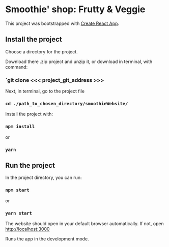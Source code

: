 # Smoothie' shop: Frutty & Veggie

This project was bootstrapped with [Create React App](https://github.com/facebook/create-react-app).


## Install the project

Choose a directory for the project.

Download there .zip project and unzip it, or download in terminal, with command:

### `git clone <<< project_git_address >>>

Next, in terminal, go to the project file

### `cd ./path_to_chosen_directory/smoothieWebsite/`


Install the project with:

### `npm install`

or

### `yarn`


## Run the project
In the project directory, you can run:

### `npm start`

or

### `yarn start`

The website should open in your default browser automatically.
If not, open [http://localhost:3000](http://localhost:3000)

Runs the app in the development mode.<br>
